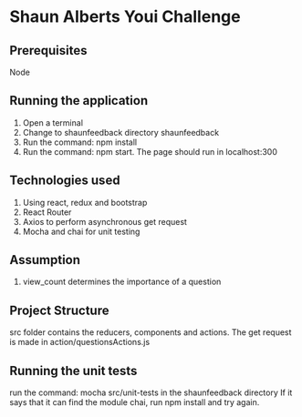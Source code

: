 # Shaun Alberts Youi Challenge
## Prerequisites
Node

## Running the application
1. Open a terminal
2. Change to shaunfeedback directory shaunfeedback
3. Run the command: npm install
4. Run the command: npm start.  The page should run in localhost:300

## Technologies used
1. Using react, redux and bootstrap
2. React Router
3. Axios to perform asynchronous get request
4. Mocha and chai for unit testing

## Assumption
1. view_count determines the importance of a question

## Project Structure
src folder contains the reducers, components and actions.
The get request is made in action/questionsActions.js

## Running the unit tests
run the command: mocha src/unit-tests in the shaunfeedback directory
If it says that it can find the module chai, run npm install and try again.
